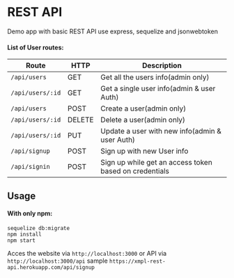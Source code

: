 # REST API
Demo app with basic REST API
use express, sequelize and jsonwebtoken

#### List of User routes:
Route | HTTP | Description
----- | ---- | -----------
`/api/users` | GET | Get all the users info(admin only)
`/api/users/:id` | GET | Get a single user info(admin & user Auth)
`/api/users` | POST | Create a user(admin only)
`/api/users/:id` | DELETE | Delete a user(admin only)
`/api/users/:id` | PUT | Update a user with new info(admin & user Auth)
`/api/signup` | POST | Sign up with new User info
`/api/signin` | POST | Sign up while get an access token based on credentials

## Usage
#### With only npm:
```
sequelize db:migrate
npm install
npm start
```

Acces the website via `http://localhost:3000` or API via `http://localhost:3000/api`
sample `https://xmpl-rest-api.herokuapp.com/api/signup`
